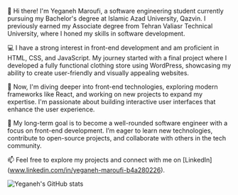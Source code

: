 👋 Hi there! I'm Yeganeh Maroufi, a software engineering student currently pursuing my Bachelor's degree at Islamic Azad University, Qazvin. I previously earned my Associate degree from Tehran Valiasr Technical University, where I honed my skills in software development.

💻 I have a strong interest in front-end development and am proficient in HTML, CSS, and JavaScript. My journey started with a final project where I developed a fully functional clothing store using WordPress, showcasing my ability to create user-friendly and visually appealing websites.

🚀 Now, I'm diving deeper into front-end technologies, exploring modern frameworks like React, and working on new projects to expand my expertise. I'm passionate about building interactive user interfaces that enhance the user experience.

🎯 My long-term goal is to become a well-rounded software engineer with a focus on front-end development. I’m eager to learn new technologies, contribute to open-source projects, and collaborate with others in the tech community.

📫 Feel free to explore my projects and connect with me on [LinkedIn] (www.linkedin.com/in/yeganeh-maroufi-b4a280226).

![Yeganeh's GitHub stats](https://github-readme-stats.vercel.app/api?username=YeganehMaroufi&show_icons=true&theme=radical)
